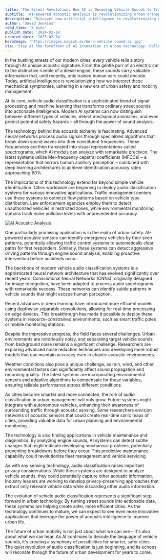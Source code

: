 ```yaml
---
title: 'The Silent Revolution: How AI is Decoding Vehicle Sounds to Transform Urban Safety and Mobility'
subtitle: 'AI-powered acoustic analysis is revolutionizing urban transportation safety'
description: 'Discover how artificial intelligence is revolutionizing urban safety and mobility through sophisticated vehicle sound analysis. From identifying emergency vehicles to detecting mechanical failures, AI-powered acoustic systems are transforming our cities into smarter, safer spaces.'
author: 'David Jenkins'
read_time: '8 mins'
publish_date: '2024-02-14'
created_date: '2025-02-14'
heroImage: 'https://images.magick.ai/hero-vehicle-sound-ai.jpg'
cta: 'Stay at the forefront of AI innovation in urban technology. Follow us on LinkedIn for regular updates on groundbreaking developments in smart city solutions and acoustic intelligence.'
---
```


In the bustling streets of our modern cities, every vehicle tells a story through its unique acoustic signature. From the gentle purr of an electric car to the distinctive rumble of a diesel engine, these sounds carry valuable information that, until recently, only trained human ears could decode. Today, artificial intelligence is revolutionizing how we interpret these mechanical symphonies, ushering in a new era of urban safety and mobility management.

At its core, vehicle audio classification is a sophisticated blend of signal processing and machine learning that transforms ordinary street sounds into actionable intelligence. Modern AI systems can now distinguish between different types of vehicles, detect mechanical anomalies, and even predict potential safety hazards – all through the power of sound analysis.

The technology behind this acoustic alchemy is fascinating. Advanced neural networks process audio signals through specialized algorithms that break down sound waves into their constituent frequencies. These frequencies are then translated into visual representations called spectrograms, which AI models can analyze with remarkable precision. The latest systems utilize Mel-frequency cepstral coefficients (MFCCs) – a representation that mirrors human auditory perception – combined with deep learning architectures to achieve identification accuracy rates approaching 90%.

The implications of this technology extend far beyond simple vehicle identification. Cities worldwide are beginning to deploy audio classification systems for various innovative applications. Traffic management centers use these systems to optimize flow patterns based on vehicle type distribution. Law enforcement agencies employ them to detect unauthorized vehicles in restricted zones, while environmental monitoring stations track noise pollution levels with unprecedented accuracy.

![AI Acoustic Analysis](https://i.magick.ai/PIXE/173840618100_optimal_sound_img.webp)

One particularly promising application is in the realm of urban safety. AI-powered acoustic sensors can identify emergency vehicles by their siren patterns, potentially allowing traffic control systems to automatically clear paths for first responders. Similarly, these systems can detect aggressive driving patterns through engine sound analysis, enabling proactive intervention before accidents occur.

The backbone of modern vehicle audio classification systems is a sophisticated neural network architecture that has evolved significantly over recent years. Convolutional Neural Networks (CNNs), originally designed for image recognition, have been adapted to process audio spectrograms with remarkable success. These networks can identify subtle patterns in vehicle sounds that might escape human perception.

Recent advances in deep learning have introduced more efficient models using depthwise separable convolutions, allowing for real-time processing on edge devices. This breakthrough has made it possible to deploy these systems in resource-constrained environments, such as smart traffic poles or mobile monitoring stations.

Despite the impressive progress, the field faces several challenges. Urban environments are notoriously noisy, and separating target vehicle sounds from background noise remains a significant challenge. Researchers are exploring advanced noise reduction techniques and developing more robust models that can maintain accuracy even in chaotic acoustic environments.

Weather conditions also pose a unique challenge, as rain, wind, and other environmental factors can significantly affect sound propagation and recording quality. The latest systems are incorporating environmental sensors and adaptive algorithms to compensate for these variables, ensuring reliable performance across different conditions.

As cities become smarter and more connected, the role of audio classification in urban management will only grow. Future systems might integrate with autonomous vehicles, enhancing their awareness of surrounding traffic through acoustic sensing. Some researchers envision networks of acoustic sensors that could create real-time sonic maps of cities, providing valuable data for urban planning and environmental monitoring.

The technology is also finding applications in vehicle maintenance and diagnostics. By analyzing engine sounds, AI systems can detect subtle changes that might indicate developing mechanical problems, potentially preventing breakdowns before they occur. This predictive maintenance capability could revolutionize fleet management and vehicle servicing.

As with any sensing technology, audio classification raises important privacy considerations. While these systems are designed to analyze vehicle sounds, they could potentially capture other acoustic information. Industry leaders are working to develop privacy-preserving approaches that extract only relevant vehicle data while discarding other audio information.

The evolution of vehicle audio classification represents a significant step forward in urban technology. By turning street sounds into actionable data, these systems are helping create safer, more efficient cities. As the technology continues to mature, we can expect to see even more innovative applications that leverage the power of acoustic intelligence to improve urban life.

The future of urban mobility is not just about what we can see – it's also about what we can hear. As AI continues to decode the language of vehicle sounds, it's creating a symphony of possibilities for smarter, safer cities. The quiet revolution of audio classification is just beginning, and its echoes will resonate through the future of urban development for years to come.
